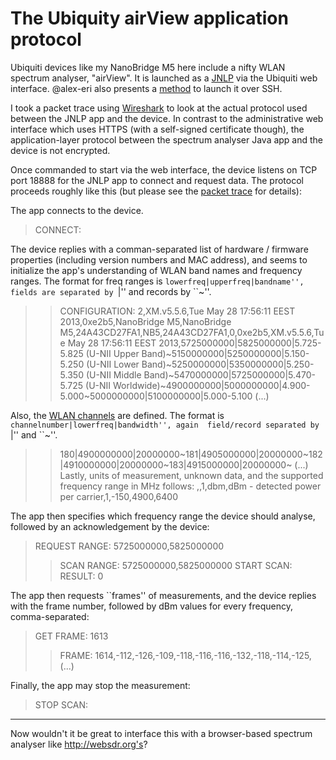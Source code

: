 # The Ubiquity airView application protocol

Ubiquiti devices like my NanoBridge M5 here include a nifty WLAN 
spectrum analyser, "airView". It is launched as a [JNLP](https://en.wikipedia.org/wiki/Java_Web_Start#Java_Network_Launching_Protocol_.28JNLP.29)
via the Ubiquiti web interface. @alex-eri also presents 
a [method](https://github.com/alex-eri/airview-ssh/blob/master/runairview.sh) 
to launch it over SSH.

I took a packet trace using [Wireshark](https://wireshark.org/) to 
look at the actual protocol used between the JNLP app and the device. 
In contrast to the administrative web interface which uses HTTPS (with 
a self-signed certificate though), the application-layer protocol 
between the spectrum analyser Java app and the device is not encrypted.

Once commanded to start via the web interface, the device listens on 
TCP port 18888 for the JNLP app to connect and request data. The 
protocol proceeds roughly like this (but please see the 
[packet trace](https://github.com/aaaaalbert/funkfeuer-sachen/blob/master/ubiquiti-airview/airview_session.pcapng) 
for details):

The app connects to the device.
> CONNECT: 

The device replies with a comman-separated list of hardware / firmware 
properties (including version numbers and MAC address), and seems to 
initialize the app's understanding of WLAN band names and frequency 
ranges. The format for freq ranges is ``lowerfreq|upperfreq|bandname'', 
fields are separated by ``|'' and records by ``~''.
> > CONFIGURATION: 2,XM.v5.5.6,Tue May 28 17:56:11 EEST 2013,0xe2b5,NanoBridge M5,NanoBridge M5,24A43CD27FA1,NB5,24A43CD27FA1,0,0xe2b5,XM.v5.5.6,Tue May 28 17:56:11 EEST 2013,5725000000|5825000000|5.725-5.825 (U-NII Upper Band)~5150000000|5250000000|5.150-5.250 (U-NII Lower Band)~5250000000|5350000000|5.250-5.350 (U-NII Middle Band)~5470000000|5725000000|5.470-5.725 (U-NII Worldwide)~4900000000|5000000000|4.900-5.000~5000000000|5100000000|5.000-5.100
(...)

Also, the [WLAN channels](https://en.wikipedia.org/wiki/List_of_WLAN_channels#5.C2.A0GHz_.28802.11a.2Fh.2Fj.2Fn.2Fac.29.5B17.5D)
are defined. The format is ``channelnumber|lowerfreq|bandwidth'', again 
field/record separated by ``|'' and ``~''.
> > 180|4900000000|20000000~181|4905000000|20000000~182|4910000000|20000000~183|4915000000|20000000~
(...)
Lastly, units of measurement, unknown data, and the supported frequency 
range in MHz follows:
> > ,,1,dbm,dBm - detected power per carrier,1,-150,4900,6400

The app then specifies which frequency range the device should analyse, 
followed by an acknowledgement by the device:
> REQUEST RANGE: 5725000000,5825000000
> > SCAN RANGE: 5725000000,5825000000
> START SCAN: 
> > RESULT: 0

The app then requests ``frames'' of measurements, and the device replies 
with the frame number, followed by dBm values for every frequency, 
comma-separated:
> GET FRAME: 1613
> > FRAME: 1614,-112,-126,-109,-118,-116,-116,-132,-118,-114,-125,
(...)

Finally, the app may stop the measurement:
> STOP SCAN: 

-----

Now wouldn't it be great to interface this with a browser-based 
spectrum analyser like http://websdr.org's?

